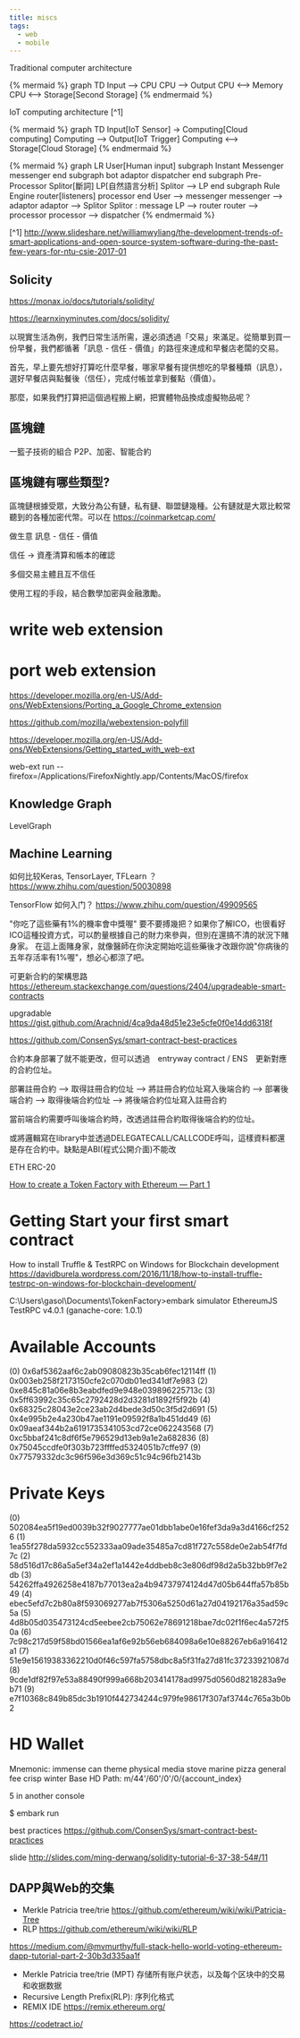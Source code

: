 ```yaml
---
title: miscs
tags:
  - web
  - mobile
---
```




Traditional computer architecture

{% mermaid %}
graph TD
Input --> CPU
CPU --> Output
CPU <--> Memory
CPU <--> Storage[Second Storage]
{% endmermaid %}

IoT computing architecture [^1]

{% mermaid %}
graph TD
Input[IoT Sensor] -> Computing[Cloud computing]
Computing --> Output[IoT Trigger]
Computing <--> Storage[Cloud Storage]
{% endmermaid %}

{% mermaid %}
graph LR
  User[Human input]
  subgraph Instant Messenger
    messenger
  end
  subgraph bot
    adaptor
    dispatcher
  end
  subgraph Pre-Processor
    Splitor[斷詞]
    LP[自然語言分析]
    Splitor --> LP
  end
  subgraph Rule Engine
    router[listeners]
    processor
  end
  User --> messenger
  messenger --> adaptor
  adaptor --> Splitor
  Splitor : message
  LP --> router
  router --> processor
  processor --> dispatcher
{% endmermaid %}


[^1] http://www.slideshare.net/williamwyliang/the-development-trends-of-smart-applications-and-open-source-system-software-during-the-past-few-years-for-ntu-csie-2017-01

## Solicity

https://monax.io/docs/tutorials/solidity/

https://learnxinyminutes.com/docs/solidity/

以現實生活為例，我們日常生活所需，還必須透過「交易」來滿足。從簡單到買一份早餐，我們都循著「訊息 - 信任 - 價值」的路徑來達成和早餐店老闆的交易。

首先，早上要先想好打算吃什麼早餐，哪家早餐有提供想吃的早餐種類（訊息），選好早餐店與點餐後（信任），完成付帳並拿到餐點（價值）。

那麼，如果我們打算把這個過程搬上網，把實體物品換成虛擬物品呢？

## 區塊鏈

一籃子技術的組合
P2P、加密、智能合約


## 區塊鏈有哪些類型?

區塊鏈根據受眾，大致分為公有鏈，私有鏈、聯盟鏈幾種。公有鏈就是大眾比較常聽到的各種加密代幣。可以在 https://coinmarketcap.com/


做生意 訊息 - 信任 - 價值

信任 -> 資產清算和帳本的確認

多個交易主體且互不信任

使用工程的手段，結合數學加密與金融激勵。


# write web extension


# port web extension

https://developer.mozilla.org/en-US/Add-ons/WebExtensions/Porting_a_Google_Chrome_extension

https://github.com/mozilla/webextension-polyfill

https://developer.mozilla.org/en-US/Add-ons/WebExtensions/Getting_started_with_web-ext

web-ext run --firefox=/Applications/FirefoxNightly.app/Contents/MacOS/firefox


## Knowledge Graph
LevelGraph

## Machine Learning

如何比较Keras, TensorLayer, TFLearn ？
https://www.zhihu.com/question/50030898

TensorFlow 如何入门？
https://www.zhihu.com/question/49909565

"你吃了這些藥有1%的機率會中獎喔"
要不要搏幾把？如果你了解ICO，也很看好ICO這種投資方式，可以酌量根據自己的財力來參與，但別在還搞不清的狀況下賭身家。
在這上面賭身家，就像醫師在你決定開始吃這些藥後才改跟你說"你病後的五年存活率有1%喔"，想必心都涼了吧。


可更新合約的架構思路
https://ethereum.stackexchange.com/questions/2404/upgradeable-smart-contracts

upgradable
https://gist.github.com/Arachnid/4ca9da48d51e23e5cfe0f0e14dd6318f

https://github.com/ConsenSys/smart-contract-best-practices

合約本身部署了就不能更改，但可以透過　entryway contract / ENS　更新對應的合約位址。

部署註冊合約 --> 取得註冊合約位址
--> 將註冊合約位址寫入後端合約
--> 部署後端合約 --> 取得後端合約位址
--> 將後端合約位址寫入註冊合約

當前端合約需要呼叫後端合約時，改透過註冊合約取得後端合約的位址。


或將邏輯寫在library中並透過DELEGATECALL/CALLCODE呼叫，這樣資料都還是存在合約中。缺點是ABI(程式公開介面)不能改

ETH ERC-20

[How to create a Token Factory with Ethereum — Part 1](https://hackernoon.com/how-to-create-a-token-factory-with-ethereum-part-1-85e84d1f38fc)

# Getting Start your first smart contract

How to install Truffle & TestRPC on Windows for Blockchain development
https://davidburela.wordpress.com/2016/11/18/how-to-install-truffle-testrpc-on-windows-for-blockchain-development/

<!-- $ npm install -g embark ethereumjs-testrpc
$ embark sample
$ cd sample
$ embark simulator -->

C:\Users\gasol\Documents\TokenFactory>embark simulator
EthereumJS TestRPC v4.0.1 (ganache-core: 1.0.1)

Available Accounts
==================
(0) 0x6af5362aaf6c2ab09080823b35cab6fec12114ff
(1) 0x003eb258f2173150cfe2c070db01ed341df7e983
(2) 0xe845c81a06e8b3eabdfed9e948e039896225713c
(3) 0x5ff63992c35c65c2792428d2d3281d1892f5f92b
(4) 0x68325c28043e2ce23ab2d4bede3d50c3f5d2d691
(5) 0x4e995b2e4a230b47ae1191e09592f8a1b451dd49
(6) 0x09aeaf344b2a6191735341053cd72ce062243568
(7) 0xc5bbaf241c8df6f5e796529d13eb9a1e2a682836
(8) 0x75045ccdfe0f303b723ffffed5324051b7cffe97
(9) 0x77579332dc3c96f596e3d369c51c94c96fb2143b

Private Keys
==================
(0) 502084ea5f19ed0039b32f9027777ae01dbb1abe0e16fef3da9a3d4166cf2526
(1) 1ea55f278da5932cc552333aa09ade35485a7cd81f727c558de0e2ab54f7fd7c
(2) 58d516d17c86a5a5ef34a2ef1a1442e4ddbeb8c3e806df98d2a5b32bb9f7e2db
(3) 54262ffa4926258e4187b77013ea2a4b94737974124d47d05b644ffa57b85b49
(4) ebec5efd7c2b80a8f593069277ab7f5306a5250d61a27d04192176a35ad59c5a
(5) 4d8b05d035473124cd5eebee2cb75062e78691218bae7dc02f1f6ec4a572f50a
(6) 7c98c217d59f58bd01566ea1af6e92b56eb684098a6e10e88267eb6a916412a1
(7) 51e9e15619383362210d0f46c597fa5758dbc8a5f31fa27d81fc37233921087d
(8) 9cde1df82f97e53a88490f999a668b203414178ad9975d0560d8218283a9eb71
(9) e7f10368c849b85dc3b1910f442734244c979fe98617f307af3744c765a3b0b2

HD Wallet
==================
Mnemonic:      immense can theme physical media stove marine pizza general fee crisp winter
Base HD Path:  m/44'/60'/0'/0/{account_index}

5
in another console

$ embark run

best practices
https://github.com/ConsenSys/smart-contract-best-practices

slide
http://slides.com/ming-derwang/solidity-tutorial-6-37-38-54#/11

## DAPP與Web的交集

* Merkle Patricia tree/trie https://github.com/ethereum/wiki/wiki/Patricia-Tree
* RLP https://github.com/ethereum/wiki/wiki/RLP


https://medium.com/@mvmurthy/full-stack-hello-world-voting-ethereum-dapp-tutorial-part-2-30b3d335aa1f

* Merkle Patricia tree/trie (MPT) 存储所有账户状态，以及每个区块中的交易和收据数据
* Recursive Length Prefix(RLP): 序列化格式
* REMIX IDE https://remix.ethereum.org/


https://codetract.io/